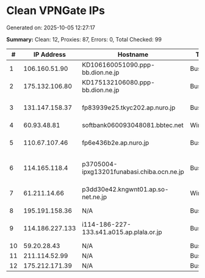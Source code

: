 # Clean VPNGate IPs
Generated on: 2025-10-05 12:27:17

**Summary:** Clean: 12, Proxies: 87, Errors: 0, Total Checked: 99

| # | IP Address | Hostname | Type | Country | Provider |
|---|------------|----------|------|---------|----------|
| 1 | 106.160.51.90 | KD106160051090.ppp-bb.dion.ne.jp | Business | JP | KDDI CORPORATION |
| 2 | 175.132.106.80 | KD175132106080.ppp-bb.dion.ne.jp | Business | JP | KDDI CORPORATION |
| 3 | 131.147.158.37 | fp83939e25.tkyc202.ap.nuro.jp | Business | JP | Sony Network Communications Inc. |
| 4 | 60.93.48.81 | softbank060093048081.bbtec.net | Wireless | JP | SoftBank Corp. |
| 5 | 110.67.107.46 | fp6e436b2e.ap.nuro.jp | Business | JP | Sony Network Communications Inc. |
| 6 | 114.165.118.4 | p3705004-ipxg13201funabasi.chiba.ocn.ne.jp | Business | JP | NTT Communications Corporation |
| 7 | 61.211.14.66 | p3dd30e42.kngwnt01.ap.so-net.ne.jp | Wireless | JP | Sony Network Communications Inc. |
| 8 | 195.191.158.36 | N/A | Business | RU | Intelsc Ltd. |
| 9 | 114.186.227.133 | i114-186-227-133.s41.a015.ap.plala.or.jp | Business | JP | NTT Communications Corporation |
| 10 | 59.20.28.43 | N/A | Business | KR | Korea Telecom |
| 11 | 211.114.52.99 | N/A | Business | KR | Korea Telecom |
| 12 | 175.212.171.39 | N/A | Business | KR | Korea Telecom |

